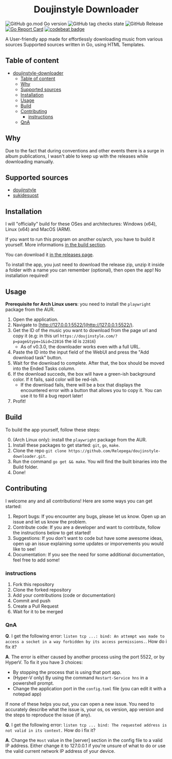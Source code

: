 # <center> Doujinstyle Downloader </center>

![GitHub go.mod Go version](https://img.shields.io/github/go-mod/go-version/relepega/doujinstyle-downloader)
![GitHub tag checks state](https://img.shields.io/github/checks-status/relepega/doujinstyle-downloader/HEAD)
![GitHub Release](https://img.shields.io/github/v/release/Relepega/doujinstyle-downloader)
[![Go Report Card](https://goreportcard.com/badge/github.com/relepega/doujinstyle-downloader)](https://goreportcard.com/report/github.com/relepega/doujinstyle-downloader)
[![codebeat badge](https://codebeat.co/badges/4fd08f5a-b2d8-49b9-b0d4-a37cd6f6c3dc)](https://codebeat.co/projects/github-com-relepega-doujinstyle-downloader-main)

A User-friendly app made for effortlessly downloading music from various sources
Supported sources written in Go, using HTML Templates.

## Table of content

- [doujinstyle-downloader](#doujinstyle-downloader)
  - [Table of content](#table-of-content)
  - [Why](#why)
  - [Supported sources](#supported-sources)
  - [Installation](#installation)
  - [Usage](#usage)
  - [Build](#build)
  - [Contributing](#contributing)
    - [instructions](#instructions)
  - [QnA](#QnA)

## Why

Due to the fact that during conventions and other events there is a surge in
album publications, I wasn't able to keep up with the releases while downloading
manually.

## Supported sources

- [doujinstyle](https://doujinstyle.com/)
- [sukidesuost](https://sukidesuost.info/)

## Installation

I will "officially" build for these OSes and architectures: Windows (x64), Linux
(x64) and MacOS (ARM).

If you want to run this program on another os/arch, you have to build it
yourself. More informations [in the build section](#Build).

You can download it
[in the releases page](https://github.com/Relepega/doujinstyle-downloader/releases).

To install the app, you just need to download the release zip, unzip it inside a
folder with a name you can remember (optional), then open the app! No
installation required!

## Usage

**Prerequisite for Arch Linux users**: you need to install the `playwright`
package from the AUR.

1. Open the application.
2. Navigate to [http://127.0.0.1:5522/](http://127.0.0.1:5522/).
3. Get the ID of the music you want to download from the page url and copy it
   (e.g: in this url `https://doujinstyle.com/?p=page&type=1&id=22816` the id is
   `22816`)
    - As of v0.3.0, the downloader works even with a full URL.
4. Paste the ID into the input field of the WebUI and press the "Add download
   task" button.
5. Wait for the download to complete. After that, the box should be moved into
   the Ended Tasks column.
6. If the download succeds, the box will have a green-ish background color. If
   it fails, said color will be red-ish.
   - If the download fails, there will be a box that displays the encountered
     error with a button that allows you to copy it. You can use it to fill a
     bug report later!
7. Profit!

## Build

To build the app yourself, follow these steps:

0. (Arch Linux only): install the `playwright` package from the AUR.
1. Install these packages to get started: `git`, `go`, `make`.
2. Clone the repo
   `git clone https://github.com/Relepega/doujinstyle-downloader.git`.
3. Run the command `go get && make`. You will find the built binaries into the
   Build folder.
4. Done!

## Contributing

I welcome any and all contributions! Here are some ways you can get started:

1. Report bugs: If you encounter any bugs, please let us know. Open up an issue
   and let us know the problem.
2. Contribute code: If you are a developer and want to contribute, follow the
   instructions below to get started!
3. Suggestions: If you don't want to code but have some awesome ideas, open up
   an issue explaining some updates or imporvements you would like to see!
4. Documentation: If you see the need for some additional documentation, feel
   free to add some!

### instructions

1. Fork this repository
2. Clone the forked repository
3. Add your contributions (code or documentation)
4. Commit and push
5. Create a Pull Request
6. Wait for it to be merged

### QnA

**Q**. I get the following error:
`listen tcp ...: bind: An attempt was made to access a socket in a way forbidden by its access permissions.`.
How do i fix it?

**A**. The error is either caused by another process using the port 5522, or by
HyperV. To fix it you have 3 choices:

- By stopping the process that is using that port app.
- (Hyper-V only) By using the command `Restart-Service hns` in a powershell
  prompt.
- Change the application port in the `config.toml` file (you can edit it with a
  notepad app)

If none of these helps you out, you can open a new issue. You need to accurately
describe what the issue is, your os, os version, app version and the steps to
reproduce the issue (if any).

**Q**. I get the following error:
`listen tcp ... bind: The requested address is not valid in its context.` How do
i fix it?

**A**. Change the `Host` value in the [server] section in the config file to a
valid IP address. Either change it to 127.0.0.1 if you're unsure of what to do
or use the valid current network IP address of your device.
